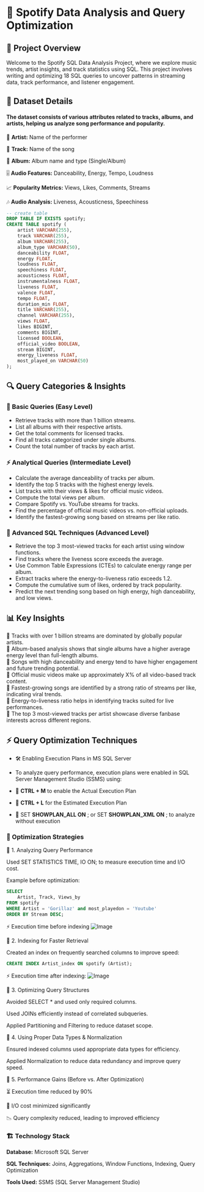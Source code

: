 # 🎵 Spotify Data Analysis and Query Optimization



## 📌 Project Overview

Welcome to the Spotify SQL Data Analysis Project, where we explore music trends, artist insights, and track statistics using SQL. This project involves writing and optimizing 18 SQL queries to uncover patterns in streaming data, track performance, and listener engagement.

## 📂 Dataset Details

#### The dataset consists of various attributes related to tracks, albums, and artists, helping us analyze song performance and popularity.

🎤 **Artist:** Name of the performer

🎵 **Track:** Name of the song

💽 **Album:** Album name and type (Single/Album)

🎚️ **Audio Features:** Danceability, Energy, Tempo, Loudness

📈 **Popularity Metrics:** Views, Likes, Comments, Streams

🎶 **Audio Analysis:** Liveness, Acousticness, Speechiness

```sql
-- create table
DROP TABLE IF EXISTS spotify;
CREATE TABLE spotify (
    artist VARCHAR(255),
    track VARCHAR(255),
    album VARCHAR(255),
    album_type VARCHAR(50),
    danceability FLOAT,
    energy FLOAT,
    loudness FLOAT,
    speechiness FLOAT,
    acousticness FLOAT,
    instrumentalness FLOAT,
    liveness FLOAT,
    valence FLOAT,
    tempo FLOAT,
    duration_min FLOAT,
    title VARCHAR(255),
    channel VARCHAR(255),
    views FLOAT,
    likes BIGINT,
    comments BIGINT,
    licensed BOOLEAN,
    official_video BOOLEAN,
    stream BIGINT,
    energy_liveness FLOAT,
    most_played_on VARCHAR(50)
);
```

## 🔍 Query Categories & Insights

### 🎯 Basic Queries (Easy Level)

*  Retrieve tracks with more than 1 billion streams.
* List all albums with their respective artists.
*  Get the total comments for licensed tracks.
*  Find all tracks categorized under single albums.
*  Count the total number of tracks by each artist.

### ⚡ Analytical Queries (Intermediate Level)

* Calculate the average danceability of tracks per album.
* Identify the top 5 tracks with the highest energy levels.
* List tracks with their views & likes for official music videos.
* Compute the total views per album.  
* Compare Spotify vs. YouTube streams for tracks.
* Find the percentage of official music videos vs. non-official uploads.
* Identify the fastest-growing song based on streams per like ratio.

### 🚀 Advanced SQL Techniques (Advanced Level)

* Retrieve the top 3 most-viewed tracks for each artist using window functions.
* Find tracks where the liveness score exceeds the average.
* Use Common Table Expressions (CTEs) to calculate energy range per album.  
* Extract tracks where the energy-to-liveness ratio exceeds 1.2.
* Compute the cumulative sum of likes, ordered by track popularity.
* Predict the next trending song based on high energy, high danceability, and low views.

## 📊 Key Insights

🔹 Tracks with over 1 billion streams are dominated by globally popular artists.  
🔹 Album-based analysis shows that single albums have a higher average energy level than full-length albums.  
🔹 Songs with high danceability and energy tend to have higher engagement and future trending potential.  
🔹 Official music videos make up approximately X% of all video-based track content.  
🔹 Fastest-growing songs are identified by a strong ratio of streams per like, indicating viral trends.  
🔹 Energy-to-liveness ratio helps in identifying tracks suited for live performances.  
🔹 The top 3 most-viewed tracks per artist showcase diverse fanbase interests across different regions.

## ⚡ Query Optimization Techniques

- 🛠 Enabling Execution Plans in MS SQL Server

- To analyze query performance, execution plans were enabled in SQL Server Management Studio (SSMS) using:

- 🎯 **CTRL + M** to enable the Actual Execution Plan

- 🎯 **CTRL + L** for the Estimated Execution Plan

- 🎯 SET **SHOWPLAN_ALL ON** ; or SET **SHOWPLAN_XML ON** ; to analyze without execution

### 🚀 Optimization Strategies

🔹 1. Analyzing Query Performance

Used SET STATISTICS TIME, IO ON; to measure execution time and I/O cost.

Example before optimization:

```sql
SELECT 
	Artist, Track, Views_by
FROM spotify
WHERE Artist = 'Gorillaz' and most_playedon = 'Youtube'
ORDER BY Stream DESC;
```
⚡ Execution time before indexing
![Image](https://github.com/user-attachments/assets/6bf88ef5-924f-43a1-8245-555c470d0f65)

🔹 2. Indexing for Faster Retrieval

Created an index on frequently searched columns to improve speed:
```sql
CREATE INDEX Artist_index ON spotify (Artist);
```
⚡ Execution time after indexing: 
![Image](https://github.com/user-attachments/assets/24c0427d-2291-461a-8935-b58455d0b782)

🔹 3. Optimizing Query Structures

Avoided SELECT * and used only required columns.

Used JOINs efficiently instead of correlated subqueries.

Applied Partitioning and Filtering to reduce dataset scope.

🔹 4. Using Proper Data Types & Normalization

Ensured indexed columns used appropriate data types for efficiency.

Applied Normalization to reduce data redundancy and improve query speed.

🔹 5. Performance Gains (Before vs. After Optimization)

⏳ Execution time reduced by 90%

💾 I/O cost minimized significantly

📉 Query complexity reduced, leading to improved efficiency

### 🏗️ Technology Stack

**Database:** Microsoft SQL Server

**SQL Techniques:** Joins, Aggregations, Window Functions, Indexing, Query Optimization

**Tools Used:** SSMS (SQL Server Management Studio)











